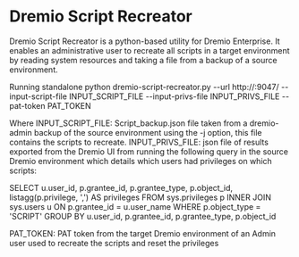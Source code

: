 # Dremio Script Recreator

Dremio Script Recreator is a python-based utility for Dremio Enterprise. 
It enables an administrative user to recreate all scripts in a target environment by reading system resources and taking a file from a backup of a source environment. 

Running standalone 
python dremio-script-recreator.py --url http://<your ip>:9047/ --input-script-file INPUT_SCRIPT_FILE --input-privs-file INPUT_PRIVS_FILE --pat-token PAT_TOKEN

Where
INPUT_SCRIPT_FILE: Script_backup.json file taken from a dremio-admin backup of the source environment using the -j option, this file contains the scripts to recreate.
INPUT_PRIVS_FILE: json file of results exported from the Dremio UI from running the following query in the source Dremio environment which details which users had privileges on which scripts:

SELECT u.user_id, p.grantee_id, p.grantee_type, p.object_id, listagg(p.privilege, ',') AS privileges
FROM sys.privileges p INNER JOIN sys.users u
    ON p.grantee_id = u.user_name
WHERE p.object_type = 'SCRIPT'
GROUP BY u.user_id, p.grantee_id, p.grantee_type, p.object_id

PAT_TOKEN: PAT token from the target Dremio environment of an Admin user used to recreate the scripts and reset the privileges
